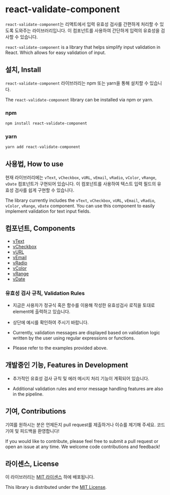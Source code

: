# react-validate-component

`react-validate-component`는 리액트에서 입력 유효성 검사를 간편하게 처리할 수 있도록 도와주는 라이브러리입니다. 이 컴포넌트를 사용하여 간단하게 입력의 유효성을 검사할 수 있습니다.

`react-validate-component` is a library that helps simplify input validation in React. Which allows for easy validation of input.

## 설치, Install

`react-validate-component` 라이브러리는 npm 또는 yarn을 통해 설치할 수 있습니다.

The `react-validate-component` library can be installed via npm or yarn.

### npm

```bash
npm install react-validate-component
```

### yarn

```bash
yarn add react-validate-component
```

## 사용법, How to use

현재 라이브러리에는 `vText`, `vCheckbox`, `vURL`, `vEmail`, `vRadio`, `vColor`, `vRange`, `vDate` 컴포넌트가 구현되어 있습니다. 이 컴포넌트를 사용하여 텍스트 입력 필드의 유효성 검사를 쉽게 구현할 수 있습니다.

The library currently includes the `vText`, `vCheckbox`, `vURL`, `vEmail`, `vRadio`, `vColor`, `vRange`, `vDate` component. You can use this component to easily implement validation for text input fields.

## 컴포넌트, Components

- [vText](./doc/vtext.md)
- [vCheckbox](./doc/vcheckbox.md)
- [vURL](./doc/vurl.md)
- [vEmail](./doc/vemail.md)
- [vRadio](./doc/vradio.md)
- [vColor](./doc/vcolor.md)
- [vRange](./doc/vrange.md)
- [vDate](./doc/vdate.md)

### 유효성 검사 규칙, Validation Rules

- 지금은 사용자가 정규식 혹은 함수를 이용해 작성한 유효성검사 로직을 토대로 element에 출력하고 있습니다.
- 상단에 예시를 확인하여 주시기 바랍니다.

- Currently, validation messages are displayed based on validation logic written by the user using regular expressions or functions.
- Please refer to the examples provided above.

## 개발중인 기능, Features in Development

- 추가적인 유효성 검사 규칙 및 에러 메시지 처리 기능이 계획되어 있습니다.

- Additional validation rules and error message handling features are also in the pipeline.

## 기여, Contributions

기여를 원하시는 분은 언제든지 pull request를 제출하거나 이슈를 제기해 주세요. 코드 기여 및 피드백을 환영합니다!

If you would like to contribute, please feel free to submit a pull request or open an issue at any time. We welcome code contributions and feedback!

## 라이센스, License

이 라이브러리는 [MIT 라이센스](LICENSE) 하에 배포됩니다.

This library is distributed under the [MIT License](LICENSE).

